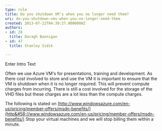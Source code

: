 ```yaml
---
type: rule
title: Do you shutdown VM's when you no longer need them?
uri: do-you-shutdown-vms-when-you-no-longer-need-them
created: 2013-07-22T04:39:27.0000000Z
authors:
- id: 28
  title: Daragh Bannigan
- id: 47
  title: Stanley Sidik

---
```


 Enter Intro Text 
​

Often we use Azure VM's for presentations, training and development. As there cost involved to store and use the VM it is important to ensure that the VM is shutdown when it is no longer required. This will prevent compute charges from incurring. There is still a cost involved for the storage of the VHD files but these charges are a lot less than the compute charges.

The following is stated on [http://www.windowsazure.com/en-us/pricing/member-offers/msdn-benefits/](http&#58;//www.windowsazure.com/en-us/pricing/member-offers/msdn-benefits/) Stop your virtual machines and we will stop billing them within a minute. ​

